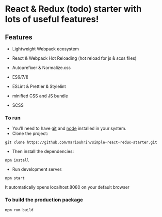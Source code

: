 # React & Redux (todo) starter with lots of useful features!

## Features

* Lightweight Webpack ecosystem

* React & Webpack Hot Reloading (hot reload for js & scss files)

* Autoprefixer & Normalize.css

* ES6/7/8

* ESLint & Prettier & Stylelint

* minified CSS and JS bundle

* SCSS


### To run

* You'll need to have [git](https://git-scm.com/) and [node](https://nodejs.org/en/) installed in your system.
* Clone the project:

```
git clone https://github.com/mariouhrin/simple-react-redux-starter.git
```

* Then install the dependencies:

```
npm install
```

* Run development server:

```
npm start
```

It automatically opens localhost:8080 on your default browser

### To build the production package

```
npm run build
```
